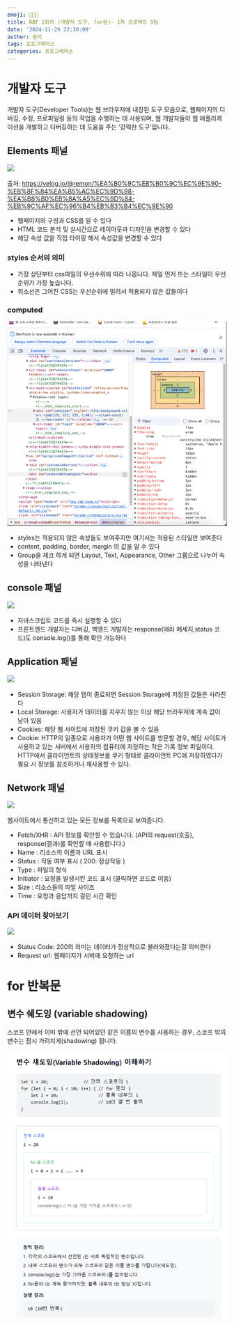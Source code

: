 ```yaml
---
emoji: 👨🏻‍💻
title: RBF 2회차 (개발자 도구, for문)- 1차 프로젝트 5팀
date: '2024-11-29 22:30:00'
author: 중석
tags: 프로그래머스
categories: 프로그래머스
---
```


# 개발자 도구

개발자 도구(Developer Tools)는 웹 브라우저에 내장된 도구 모음으로, 웹페이지의 디버깅, 수정, 프로파일링 등의 작업을 수행하는 데 사용되며, 웹 개발자들이 웹 애플리케이션을 개발하고 디버깅하는 데 도움을 주는 ‘강력한 도구’입니다.

## Elements 패널

<img src="https://velog.velcdn.com/images/remon/post/787958ac-2ce5-4da1-8793-832447242241/image.png">

출처: <https://velog.io/@remon/%EA%B0%9C%EB%B0%9C%EC%9E%90-%EB%8F%84%EA%B5%AC%EC%9D%98-%EA%B8%B0%EB%8A%A5%EC%9D%84-%EB%9C%AF%EC%96%B4%EB%B3%B4%EC%9E%90>

- 웹페이지의 구성과 CSS를 알 수 있다
- HTML 코드 분석 및 실시간으로 레이아웃과 디자인을 변경할 수 있다
- 해당 속성 값을 직접 타이핑 해서 속성값을 변경할 수 있다

### styles 순서의 의미

- 가장 상단부터 css파일의 우선수위에 따라 나옵니다. 제일 먼저 뜨는 스타일이 우선순위가 가장 높습니다.
- 취소선은 그어진 CSS는 우선순위에 밀려서 적용되지 않은 값들이다

### computed

![](RBF_image/RBF2_computed.png)

- styles는 적용되지 않은 속성들도 보여주지만 여기서는 적용된 스타일만 보여준다
- content, padding, border, margin 의 값을 알 수 있다
- Group을 체크 하게 되면 Layout, Text, Appearance, Other 그룹으로 나누어 속성을 나타낸다

## console 패널

<img src="https://velog.velcdn.com/images/remon/post/7f9d3d6f-f0d7-42f5-96a6-58bee3e66bc5/image.png">

- 자바스크립트 코드를 즉시 실행할 수 있다
- 프론트엔드 개발자는 디버깅, 백엔드 개발자는 response(에러 메세지,status 코드)도 console.log()를 통해 확인 가능하다

## Application 패널

<img src ="https://velog.velcdn.com/images/remon/post/0590445e-651e-47e6-b746-fafc04c64417/image.png">

- Session Storage: 해당 탭이 종료되면 Session Storage에 저장된 값들은 사라진다
- Local Storage: 사용자가 데이터를 지우지 않는 이상 해당 브라우저에 계속 값이 남아 있음
- Cookies: 해당 웹 사이트에 저장된 쿠키 값을 볼 수 있음
- Cookie: HTTP의 일종으로 사용자가 어떤 웹 사이트를 방문할 경우, 해당 사이트가 사용하고 있는 서버에서 사용자의 컴퓨터에 저장하는 작은 기록 정보 파일이다. HTTP에서 클라이언트의 상태정보를 쿠키 형태로 클라이언트 PC에 저장하였다가 필요 시 정보를 참조하거나 재사용할 수 있다.

## Network 패널

<img src ="https://velog.velcdn.com/images/remon/post/73aefe12-ba2b-489d-ad7f-4d0a99c041ac/image.png">

웹사이트에서 통신하고 있는 모든 정보를 목록으로 보여줍니다.

- Fetch/XHR : API 정보를 확인할 수 있습니다. (API의 request(호출), response(결과)를 확인할 때 사용합니다.)
- Name : 리소스의 이름과 URL 표시
- Status : 작동 여부 표시 ( 200: 정상작동 )
- Type : 파일의 형식
- Initiator : 요청을 발생시킨 코드 표시 (클릭하면 코드로 이동)
- Size : 리소스들의 파일 사이즈
- Time : 요청과 응답까지 걸린 시간 확인

### API 데이터 찾아보기

<img src="https://velog.velcdn.com/images/remon/post/86a54bab-ac3b-4d56-97b7-10ee26019a90/image.png">

- Status Code: 200의 의미는 데이터가 정상적으로 불러와졌다는걸 의미한다
- Request url: 웹페이지가 서버에 요청하는 url

# for 반복문

## 변수 쉐도잉 (variable shadowing)

스코프 안에서 이미 밖에 선언 되어있던 같은 이름의 변수를 사용하는 경우,
스코프 밖의 변수는 잠시 가려지게(shadowing) 됩니다.

![](RBF_image/RBF2_variableShadowing.png)

```toc

```
